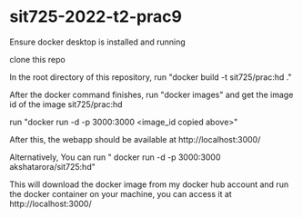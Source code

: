 # sit725-2022-t2-prac9

Ensure docker desktop is installed and running

clone this repo

In the root directory of this repository, run "docker build -t sit725/prac:hd ."

After the docker command finishes, run "docker images" and get the image id of the image sit725/prac:hd

run "docker run -d -p 3000:3000 <image_id copied above>"

After this, the webapp should be available at http://localhost:3000/


Alternatively, You can run " docker run -d -p 3000:3000 akshatarora/sit725:hd"

This will download the docker image from my docker hub account and run the docker container on your machine, you can access it at http://localhost:3000/